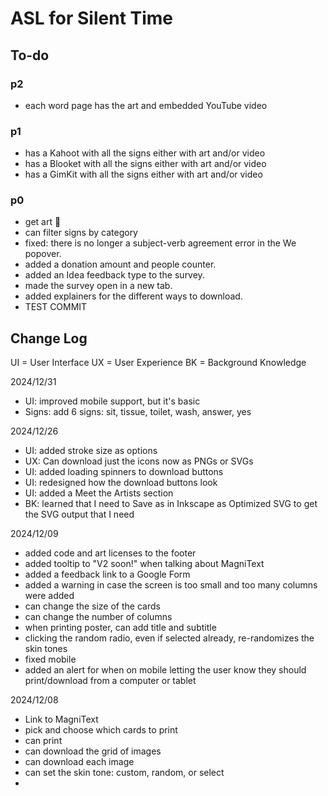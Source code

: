 # ASL for Silent Time

## To-do

### p2

-   each word page has the art and embedded YouTube video

### p1

-   has a Kahoot with all the signs either with art and/or video
-   has a Blooket with all the signs either with art and/or video
-   has a GimKit with all the signs either with art and/or video

### p0

-   get art 🥺
-   can filter signs by category
-   fixed: there is no longer a subject-verb agreement error in the We popover.
-   added a donation amount and people counter.
-   added an Idea feedback type to the survey.
-   made the survey open in a new tab.
-   added explainers for the different ways to download.
-   TEST COMMIT

## Change Log

UI = User Interface
UX = User Experience
BK = Background Knowledge

2024/12/31

-   UI: improved mobile support, but it's basic
-   Signs: add 6 signs: sit, tissue, toilet, wash, answer, yes

2024/12/26

-   UI: added stroke size as options
-   UX: Can download just the icons now as PNGs or SVGs
-   UI: added loading spinners to download buttons
-   UI: redesigned how the download buttons look
-   UI: added a Meet the Artists section
-   BK: learned that I need to Save as in Inkscape as Optimized SVG to get the SVG output that I need

2024/12/09

-   added code and art licenses to the footer
-   added tooltip to "V2 soon!" when talking about MagniText
-   added a feedback link to a Google Form
-   added a warning in case the screen is too small and too many columns were added
-   can change the size of the cards
-   can change the number of columns
-   when printing poster, can add title and subtitle
-   clicking the random radio, even if selected already, re-randomizes the skin tones
-   fixed mobile
-   added an alert for when on mobile letting the user know they should print/download from a computer or tablet

2024/12/08

-   Link to MagniText
-   pick and choose which cards to print
-   can print
-   can download the grid of images
-   can download each image
-   can set the skin tone: custom, random, or select
-

